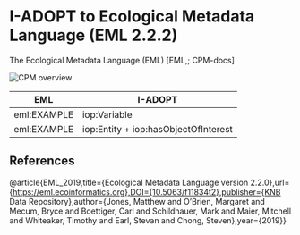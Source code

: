 # I-ADOPT to Ecological Metadata Language (EML 2.2.2)

The Ecological Metadata Language (EML) [EML,; CPM-docs] 


![CPM overview](./gfx/cpm.svg)

| EML                    | I-ADOPT                                               |
|------------------------|-------------------------------------------------------|
| eml:EXAMPLE            | iop:Variable                                          |
| eml:EXAMPLE            | iop:Entity + iop:hasObjectOfInterest                  |

## References

@article{EML_2019,title={Ecological Metadata Language version 2.2.0},url={https://eml.ecoinformatics.org},DOI={10.5063/f11834t2},publisher={KNB Data Repository},author={Jones, Matthew and O’Brien, Margaret and Mecum, Bryce and Boettiger, Carl and Schildhauer, Mark and Maier, Mitchell and Whiteaker, Timothy and Earl, Stevan and Chong, Steven},year={2019}}


